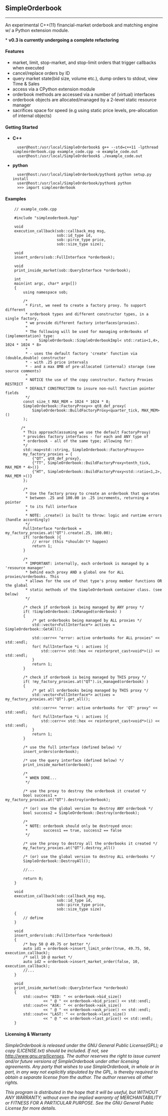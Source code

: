## SimpleOrderbook 
- - -

An experimental C++(11) financial-market orderbook and matching engine w/ a Python extension module.

\* **v0.3 is currently undergoing a complete refactoring** 


#### Features 

- market, limit, stop-market, and stop-limit orders that trigger callbacks when executed
- cancel/replace orders by ID
- query market state(bid size, volume etc.), dump orders to stdout, view Time & Sales 
- access via a CPython extension module
- orderbook methods are accessed via a number of (virtual) interfaces
- orderbook objects are allocated/managed by a 2-level static resource manager
- sacrifices space for speed (e.g using static price levels, pre-allocation of internal objects)


#### Getting Started

- **C++** 

        user@host:/usr/local/SimpleOrderbook$ g++ --std=c++11 -lpthread simpleorderbook.cpp example_code.cpp -o example_code.out
        user@host:/usr/local/SimpleOrderbook$ ./example_code.out  

- **python**

        user@host:/usr/local/SimpleOrderbook/python$ python setup.py install
        user@host:/usr/local/SimpleOrderbook/python$ python
        >>> import simpleorderbook           

#### Examples
    
        // example_code.cpp

        #include "simpleoderbook.hpp"

        void 
        execution_callback(sob::callback_msg msg, 
                           sob::id_type id,
                           sob::pirce_type price,
                           sob::size_type size);

        void 
        insert_orders(sob::FullInterface *orderbook);

        void
        print_inside_market(sob::QueryInterface *orderbook);

        int
        main(int argc, char* argv[])
        {
            using namespace sob;

            /* 
             * First, we need to create a factory proxy. To support different 
             * orderbook types and different constructor types, in a single factory, 
             * we provide different factory interfaces(proxies).
             *
             * The following will be used for managing orderbooks of (implementation) type:
             *     SimpleOrderbook::SimpleOrderbookImpl< std::ratio<1,4>, 1024 * 1024 * 8>
             *
             * - uses the default factory 'create' function via (double,double) constructor
             * - with .25 price intervals
             * - and a max 8MB of pre-allocated (internal) storage (see source comments)
             * 
             * NOTICE the use of the copy constructor. Factory Proxies RESTRICT 
             * DEFAULT CONSTRUCTION to insure non-null function pointer fields
             */
            const size_t MAX_MEM = 1024 * 1024 * 8;
            SimpleOrderbook::FactoryProxy<> qt8_def_proxy( 
                SimpleOrderbook::BuildFactoryProxy<quarter_tick, MAX_MEM>()
            );

           /*
            * This approach(assuming we use the default FactoryProxy) 
            * provides factory interfaces - for each and ANY type of 
            * orderbook - all of the same type; allowing for:
            */           
            std::map<std::string, SimpleOrderbook::FactoryProxy<>> 
            my_factory_proxies = { 
                {"QT", qt8_def_proxy},
                {"TT", SimpleOrderbook::BuildFactoryProxy<tenth_tick, MAX_MEM * 4>()}
                {"HT", SimpleOrderbook::BuildFactoryProxy<std::ratio<1,2>, MAX_MEM >()}
            };

            /*  
             * Use the factory proxy to create an orderbook that operates 
             * between .25 and 100.00 in .25 increments, returning a pointer
             * to its full interface 
             *
             * NOTE: .create() is built to throw: logic and runtime errors (handle accordingly)
             */ 
            FullInterface *orderbook = my_factory_proxies.at("QT").create(.25, 100.00);                  
            if( !orderbook ){
                // error (this *shouldn't* happen)
                return 1;
            }

            /* 
             * IMPORTANT: internally, each orderbook is managed by a 'resource manager' 
             * behind each proxy AND a global one for ALL proxies/orderbooks. This 
             * allows for the use of that type's proxy member functions OR the global
             * static methods of the SimpleOrderbook container class. (see below)
             */

            /* check if orderbook is being managed by ANY proxy */
            if( !SimpleOrderbook::IsManaged(orderbook) )
            {
                /* get orderbooks being managed by ALL proxies */
                std::vector<FullInterface*> actives = SimpleOrderbook::GetAll();

                std::cerr<< "error: active orderbooks for ALL proxies" << std::endl;
                for( FullInterface *i : actives ){
                    std::cerr<< std::hex << reinterpret_cast<void*>(i) << std::endl;
                }
                return 1;
            }       

            /* check if orderbook is being managed by THIS proxy */
            if( !my_factory_proxies.at("QT").is_managed(orderbook) )
            {
                /* get all orderbooks being managed by THIS proxy */
                std::vector<FullInterface*> actives = my_factory_proxies.at("QT").get_all();

                std::cerr<< "error: active orderbooks for 'QT' proxy" << std::endl;
                for( FullInterface *i : actives ){
                    std::cerr<< std::hex << reinterpret_cast<void*>(i) << std::endl;
                }
                return 1;
            }    

            /* use the full interface (defined below) */
            insert_orders(orderbook);            

            /* use the query interface (defined below) */
            print_inside_market(orderbook);

            /* 
             * WHEN DONE...
             */
          
            /* use the proxy to destroy the orderbook it created */
            bool success1 = my_factory_proxies.at("QT").destroy(orderbook);

            /* (or) use the global version to destroy ANY orderbook */
            bool success2 = SimpleOrderbook::Destroy(orderbook);

            /* 
             * NOTE: orderbook should only be destroyed once:
             *       success1 == true, success2 == false
             */  
       
            /* use the proxy to destroy all the orderbooks it created */
            my_factory_proxies.at("QT").destroy_all()

            /* (or) use the global version to destroy ALL orderbooks */
            SimpleOrderbook::DestroyAll();

            //...
            
            return 0;
        }   

        void 
        execution_callback(sob::callback_msg msg, 
                           sob::id_type id,
                           sob::pirce_type price,
                           sob::size_type size)
        {
            // define
        }

        void 
        insert_orders(sob::FullInterface *orderbook)
        {
            /* buy 50 @ 49.75 or better */
            auto id1 = orderbook->insert_limit_order(true, 49.75, 50, execution_callback);
            /* sell 10 @ market */
            auto id2 = orderbook->insert_market_order(false, 10, execution_callback);
            //...
        }

        void
        print_inside_market(sob::QueryInterface *orderbook)
        {
            std::cout<< "BID: " << orderbook->bid_size() 
                     << " @ " << orderbook->bid_price() << std::endl;
            std::cout<< "ASK: " << orderbook->ask_size() 
                     << " @ " << orderbook->ask_price() << std::endl;
            std::cout<< "LAST: " << orderbook->last_size() 
                     << " @ " << orderbook->last_price() << std::endl;
        }


#### Licensing & Warranty
*SimpleOrderbook is released under the GNU General Public License(GPL); a copy (LICENSE.txt) should be included. If not, see http://www.gnu.org/licenses. The author reserves the right to issue current and/or future versions of SimpleOrderbook under other licensing agreements. Any party that wishes to use SimpleOrderbook, in whole or in part, in any way not explicitly stipulated by the GPL, is thereby required to obtain a separate license from the author. The author reserves all other rights.*

*This program is distributed in the hope that it will be useful, but WITHOUT ANY WARRANTY; without even the implied warranty of MERCHANTABILITY or FITNESS FOR A PARTICULAR PURPOSE. See the GNU General Public License for more details.*
